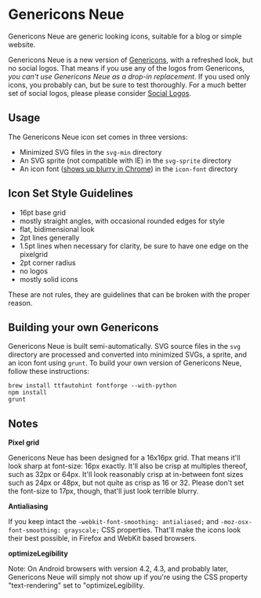 # Genericons Neue

Genericons Neue are generic looking icons, suitable for a blog or simple website.

Genericons Neue is a new version of <a href="https://github.com/Automattic/Genericons">Genericons</a>, with a refreshed look, but no social logos. That means if you use any of the logos from Genericons, *you can't use Genericons Neue as a drop-in replacement*. If you used only icons, you probably can, but be sure to test thoroughly. For a much better set of social logos, please please consider <a href="https://github.com/Automattic/social-logos">Social Logos</a>.

## Usage

The Genericons Neue icon set comes in three versions:

- Minimized SVG files in the `svg-min` directory
- An SVG sprite (not compatible with IE) in the `svg-sprite` directory
- An icon font (<a href="https://code.google.com/p/chromium/issues/detail?id=426333">shows up blurry in Chrome</a>) in the `icon-font` directory


## Icon Set Style Guidelines

- 16pt base grid
- mostly straight angles, with occasional rounded edges for style
- flat, bidimensional look
- 2pt lines generally
- 1.5pt lines when necessary for clarity, be sure to have one edge on the pixelgrid
- 2pt corner radius
- no logos
- mostly solid icons

These are not rules, they are guidelines that can be broken with the proper reason.


## Building your own Genericons

Genericons Neue is built semi-automatically. SVG source files in the `svg` directory are processed and converted into minimized SVGs, a sprite, and an icon font using `grunt`. To build your own version of Genericons Neue, follow these instructions:

```
brew install ttfautohint fontforge --with-python
npm install
grunt
```

## Notes

**Pixel grid**

Genericons Neue has been designed for a 16x16px grid. That means it'll look sharp at font-size: 16px exactly. It'll also be crisp at multiples thereof, such as 32px or 64px. It'll look reasonably crisp at in-between font sizes such as 24px or 48px, but not quite as crisp as 16 or 32. Please don't set the font-size to 17px, though, that'll just look terrible blurry.

**Antialiasing**

If you keep intact the `-webkit-font-smoothing: antialiased;` and `-moz-osx-font-smoothing: grayscale;` CSS properties. That'll make the icons look their best possible, in Firefox and WebKit based browsers.

**optimizeLegibility**

Note: On Android browsers with version 4.2, 4.3, and probably later, Genericons Neue will simply not show up if you're using the CSS property "text-rendering" set to "optimizeLegibility.
